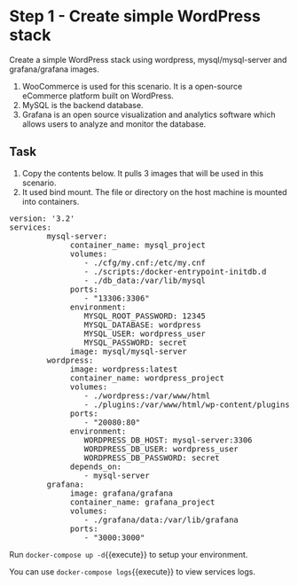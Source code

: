 # Step 1 - Create simple WordPress stack

Create a simple WordPress stack using wordpress, mysql/mysql-server and grafana/grafana images.
1. WooCommerce is used for this scenario. It is a open-source eCommerce platform built on WordPress.
2. MySQL is the backend database. 
3. Grafana is an open source visualization and analytics software which allows users to analyze and monitor the database.

## Task

1. Copy the contents below. It pulls 3 images that will be used in this scenario.
2. It used bind mount. The file or directory on the host machine is mounted into containers. 


<pre class="file"
 data-filename="./docker-compose.yml"
  data-target="replace">
version: '3.2'
services:
        mysql-server:
             container_name: mysql_project
             volumes:
                - ./cfg/my.cnf:/etc/my.cnf
                - ./scripts:/docker-entrypoint-initdb.d
                - ./db_data:/var/lib/mysql
             ports:
                - "13306:3306"
             environment:
                MYSQL_ROOT_PASSWORD: 12345
                MYSQL_DATABASE: wordpress
                MYSQL_USER: wordpress_user
                MYSQL_PASSWORD: secret
             image: mysql/mysql-server
        wordpress:
             image: wordpress:latest
             container_name: wordpress_project 
             volumes:
                - ./wordpress:/var/www/html
                - ./plugins:/var/www/html/wp-content/plugins
             ports:
                - "20080:80"
             environment:
                WORDPRESS_DB_HOST: mysql-server:3306
                WORDPRESS_DB_USER: wordpress_user
                WORDPRESS_DB_PASSWORD: secret
             depends_on:
                - mysql-server
        grafana:
             image: grafana/grafana
             container_name: grafana_project
             volumes:
                - ./grafana/data:/var/lib/grafana
             ports:
                - "3000:3000"
</pre>
                
Run `docker-compose up -d`{{execute}} to setup your environment.

You can use `docker-compose logs`{{execute}} to view services logs.


